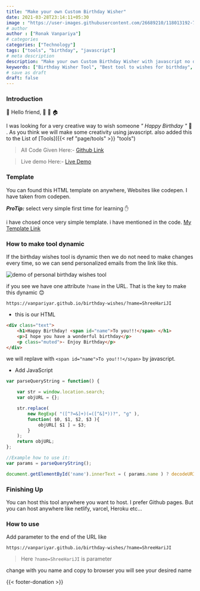 ```yaml
---
title: "Make your own Custom Birthday Wisher"
date: 2021-03-28T23:14:11+05:30
image : "https://user-images.githubusercontent.com/26689210/118013192-7aec9980-b36f-11eb-99b9-60facc29d930.png"
# author
author : ["Ronak Vanpariya"]
# categories
categories: ["Technology"]
tags: ["tools", "birthday", "javascript"]
# meta description
description: "Make your own Custom Birthday Wisher with javascript no database required to run this tool"  
keywords: ["Birthday Wisher Tool", "Best tool to wishes for birthday", "Creative way to wish birthday"]
# save as draft
draft: false
---
```


### Introduction
:wave: Hello friend, :scroll: :slightly_smiling_face: :house:		

I was looking for a very creative way to wish someone *" Happy Birthday "* :tada: . As you think we will make some creativity using javascript. also added this to the List of [Tools]({{< ref "page/tools" >}} "tools")

> All Code Given Here:-  [Github Link](https://github.com/vanpariyar/birthday-wishes/ "birthday Wishes Tool")

> Live demo Here:-  [Live Demo](https://vanpariyar.github.io/birthday-wishes/?name=ShreeHariJI "birthday Wishes Tool Live Demo")


### Template
You can found this HTML template on anywhere, Websites like codepen. I have taken from codepen.

__*ProTip:*__ select very simple first time for learning :hand:

i have chosed once very simple template. i have mentioned in the code. <a target="_blank" href="https://github.com/vanpariyar/birthday-wishes/blob/main/index.html">My Template Link</a>

### How to make tool dynamic
If the birthday wishes tool is dynamic then we do not need to make changes every time, so we can send personalized emails from the link like this.

![demo of personal birthday wishes tool](https://i.imgur.com/U855XJT.png)

if you see we have one attribute `?name` in the URL. That is the key to make this dynamic :blush:

`https://vanpariyar.github.io/birthday-wishes/?name=ShreeHariJI`

- this is our HTML
```html
<div class="text">
    <h1>Happy Birthday! <span id="name">To you!!!</span> </h1>
    <p>I hope you have a wonderful birthday</p>
    <p class="muted">- Enjoy Birthday</p>
</div>
```

we will replave with `<span id="name">To you!!!</span>` by javascript.

- Add JavaScript

```javascript
var parseQueryString = function() {

    var str = window.location.search;
    var objURL = {};

    str.replace(
        new RegExp( "([^?=&]+)(=([^&]*))?", "g" ),
        function( $0, $1, $2, $3 ){
            objURL[ $1 ] = $3;
        }
    );
    return objURL;
};

//Example how to use it: 
var params = parseQueryString(); 

document.getElementById('name').innerText = ( params.name ) ? decodeURIComponent(params.name) : 'To You'; 
```

### Finishing Up

You can host this tool anywhere you want to host. I  prefer Github pages. But you can host anywhere like netlify, varcel, Heroku etc...

### How to use

Add parameter to the end of the URL like

`https://vanpariyar.github.io/birthday-wishes/?name=ShreeHariJI`

> Here `?name=ShreeHariJI` is parameter

change with you name and copy to browser you will see your desired name


{{< footer-donation >}}